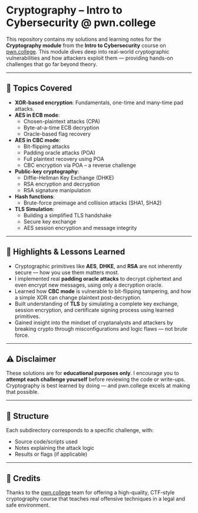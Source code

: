 # Cryptography – Intro to Cybersecurity @ pwn.college

This repository contains my solutions and learning notes for the **Cryptography module** from the **Intro to Cybersecurity** course on [pwn.college](https://pwn.college). This module dives deep into real-world cryptographic vulnerabilities and how attackers exploit them — providing hands-on challenges that go far beyond theory.

---

## 🔐 Topics Covered

- **XOR-based encryption**: Fundamentals, one-time and many-time pad attacks.
- **AES in ECB mode**:
  - Chosen-plaintext attacks (CPA)
  - Byte-at-a-time ECB decryption
  - Oracle-based flag recovery
- **AES in CBC mode**:
  - Bit-flipping attacks
  - Padding oracle attacks (POA)
  - Full plaintext recovery using POA
  - CBC encryption via POA – a reverse challenge
- **Public-key cryptography**:
  - Diffie-Hellman Key Exchange (DHKE)
  - RSA encryption and decryption
  - RSA signature manipulation
- **Hash functions**:
  - Brute-force preimage and collision attacks (SHA1, SHA2)
- **TLS Simulation**:
  - Building a simplified TLS handshake
  - Secure key exchange
  - AES session encryption and message integrity

---

## 📌 Highlights & Lessons Learned

- Cryptographic primitives like **AES**, **DHKE**, and **RSA** are not inherently secure — how you use them matters most.
- I implemented real **padding oracle attacks** to decrypt ciphertext and even encrypt new messages, using only a decryption oracle.
- Learned how **CBC mode** is vulnerable to bit-flipping tampering, and how a simple XOR can change plaintext post-decryption.
- Built understanding of **TLS** by simulating a complete key exchange, session encryption, and certificate signing process using learned primitives.
- Gained insight into the mindset of cryptanalysts and attackers by breaking crypto through misconfigurations and logic flaws — not brute force.

---

## ⚠️ Disclaimer

These solutions are for **educational purposes only**. I encourage you to **attempt each challenge yourself** before reviewing the code or write-ups. Cryptography is best learned by doing — and pwn.college excels at making that possible.

---

## 📂 Structure

Each subdirectory corresponds to a specific challenge, with:
- Source code/scripts used
- Notes explaining the attack logic
- Results or flags (if applicable)

---

## 🙌 Credits

Thanks to the [pwn.college](https://pwn.college) team for offering a high-quality, CTF-style cryptography course that teaches real offensive techniques in a legal and safe environment.

